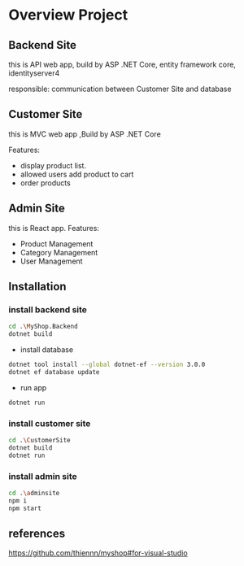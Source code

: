 # Overview Project

## Backend Site
this is API web app, build by ASP .NET Core, entity framework core, identityserver4

responsible:  communication between Customer Site and database

## Customer Site

this is MVC web app ,Build by ASP .NET Core

Features:
- display product list.
- allowed users add product to cart
- order products

## Admin Site
this is React app.
Features:
- Product Management
- Category Management
- User Management

## Installation

### install backend site

```bash
cd .\MyShop.Backend
dotnet build
```
- install database
```bash
dotnet tool install --global dotnet-ef --version 3.0.0
dotnet ef database update
```
- run app
```bash
dotnet run
```

### install customer site

```bash
cd .\CustomerSite
dotnet build
dotnet run
```
### install admin site
```bash
cd .\adminsite
npm i
npm start
```

## references

https://github.com/thiennn/myshop#for-visual-studio
